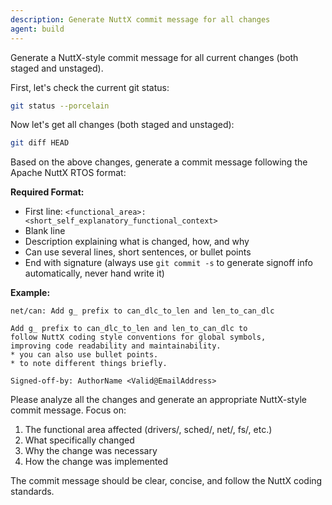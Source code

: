 ```yaml
---
description: Generate NuttX commit message for all changes
agent: build
---
```


Generate a NuttX-style commit message for all current changes (both staged and unstaged).

First, let's check the current git status:
```bash
git status --porcelain
```

Now let's get all changes (both staged and unstaged):
```bash
git diff HEAD
```

Based on the above changes, generate a commit message following the Apache NuttX RTOS format:

**Required Format:**
- First line: `<functional_area>: <short_self_explanatory_functional_context>`
- Blank line
- Description explaining what is changed, how, and why
- Can use several lines, short sentences, or bullet points
- End with signature (always use `git commit -s` to generate signoff info automatically, never hand write it)

**Example:**
```
net/can: Add g_ prefix to can_dlc_to_len and len_to_can_dlc

Add g_ prefix to can_dlc_to_len and len_to_can_dlc to
follow NuttX coding style conventions for global symbols,
improving code readability and maintainability.
* you can also use bullet points.
* to note different things briefly.

Signed-off-by: AuthorName <Valid@EmailAddress>
```

Please analyze all the changes and generate an appropriate NuttX-style commit message. Focus on:
1. The functional area affected (drivers/, sched/, net/, fs/, etc.)
2. What specifically changed
3. Why the change was necessary
4. How the change was implemented

The commit message should be clear, concise, and follow the NuttX coding standards.